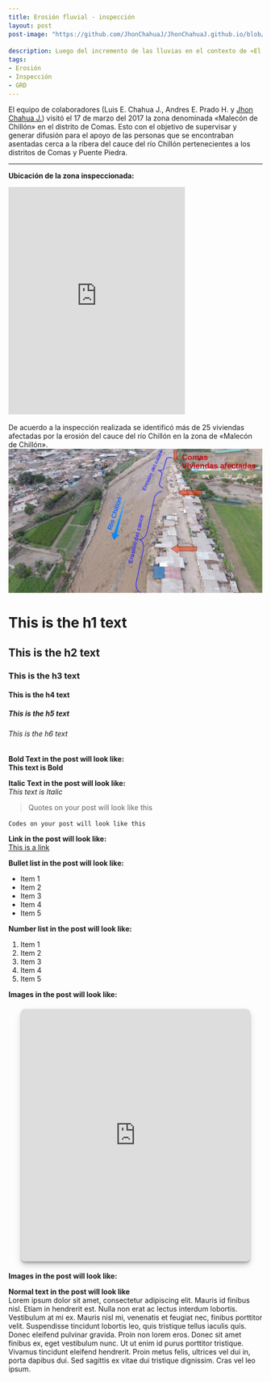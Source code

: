 ```yaml
---
title: Erosión fluvial - inspección
layout: post
post-image: "https://github.com/JhonChahuaJ/JhonChahuaJ.github.io/blob/master/_data/01-1.jpg?raw=true"

description: Luego del incremento de las lluvias en el contexto de «El Niño Costero» (2017) aumentó el caudal del río Chillón generando un proceso de erosión fluvial.
tags:
- Erosión
- Inspección
- GRD
---
```


El equipo de colaboradores (Luis E. Chahua J., Andres E. Prado H. y [Jhon Chahua J.](https://www.facebook.com/jhon.chahua.902)) visitó el 17 de marzo del 2017 la zona denominada «Malecón de Chillón» en el distrito de Comas. Esto con el objetivo de supervisar y generar difusión para el apoyo de las personas que se encontraban asentadas cerca a la ribera del cauce del río Chillón pertenecientes a los distritos de Comas y Puente Piedra.

---
**Ubicación de la zona inspeccionada:**
<iframe src="https://www.google.com/maps/embed?pb=!1m18!1m12!1m3!1d845.1174312236391!2d-77.06401717084414!3d-11.90082168719343!2m3!1f0!2f0!3f0!3m2!1i1024!2i768!4f13.1!3m3!1m2!1s0x0%3A0x0!2zMTHCsDU0JzAzLjAiUyA3N8KwMDMnNDguNSJX!5e1!3m2!1ses-419!2spe!4v1625435227345!5m2!1ses-419!2spe" width="350" height="450" style="border:0;" allowfullscreen="" loading="lazy"></iframe>

De acuerdo a la inspección realizada se identificó más de 25 viviendas afectadas por la erosión del cauce del río Chillón en la zona de «Malecón de Chillón».
![Test Image](/_data/01-2.jpg)

# This is the h1 text
## This is the h2 text
### This is the h3 text
#### This is the h4 text
##### This is the h5 text
###### This is the h6 text

**Bold Text in the post will look like:**<br>
**This text is Bold**

**Italic Text in the post will look like:**<br>
*This text is Italic*

> Quotes on your post will look like this

`Codes on your post will look like this`

**Link in the post will look like:**<br>
[This is a link](https://www.facebook.com/jhonelvis.chahuajanampa/posts/1264831936945461)

**Bullet list in the post will look like:**
* Item 1
* Item 2
* Item 3
* Item 4
* Item 5

**Number list in the post will look like:**
1. Item 1
2. Item 2
3. Item 3
4. Item 4
5. Item 5

**Images in the post will look like:**
<iframe width="90%" height="500px" allowFullScreen="true" allow="accelerometer; magnetometer; gyroscope" style="display:block; margin:20px auto; border:0 none; max-width:880px;border-radius:8px; box-shadow: 0 1px 1px rgba(0,0,0,0.11),0 2px 2px rgba(0,0,0,0.11),0 4px 4px rgba(0,0,0,0.11),0 6px 8px rgba(0,0,0,0.11),0 8px 16px rgba(0,0,0,0.11);" src="https://panoraven.com/es/embed/4eg9PqfsEV"></iframe>

**Images in the post will look like:**<br>



**Normal text in the post will look like**<br>
Lorem ipsum dolor sit amet, consectetur adipiscing elit. Mauris id finibus nisl. Etiam in hendrerit est. Nulla non erat ac lectus interdum lobortis. Vestibulum at mi ex. Mauris nisl mi, venenatis et feugiat nec, finibus porttitor velit. Suspendisse tincidunt lobortis leo, quis tristique tellus iaculis quis. Donec eleifend pulvinar gravida. Proin non lorem eros. Donec sit amet finibus ex, eget vestibulum nunc. Ut ut enim id purus porttitor tristique. Vivamus tincidunt eleifend hendrerit. Proin metus felis, ultrices vel dui in, porta dapibus dui. Sed sagittis ex vitae dui tristique dignissim. Cras vel leo ipsum.